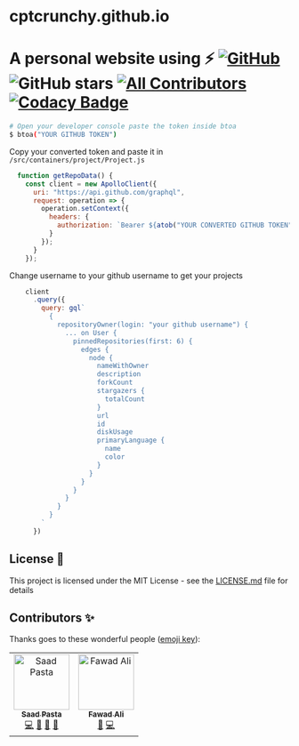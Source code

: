 # cptcrunchy.github.io

# A personal website using ⚡️ [![GitHub](https://img.shields.io/github/license/saadpasta/developer-portfolio?color=blue)](https://github.com/saadpasta/developer-portfolio/blob/master/LICENSE.md) ![GitHub stars](https://img.shields.io/github/stars/saadpasta/developer-portfolio)  [![All Contributors](https://img.shields.io/badge/all_contributors-2-orange.svg?style=flat-square)](#contributors) [![Codacy Badge](https://api.codacy.com/project/badge/Grade/86c52691ca3c46e4bf887d704c196824)](https://www.codacy.com/manual/saadpasta/developerFolio?utm_source=github.com&amp;utm_medium=referral&amp;utm_content=saadpasta/developerFolio&amp;utm_campaign=Badge_Grade)

```bash
# Open your developer console paste the token inside btoa
$ btoa("YOUR GITHUB TOKEN")
```

Copy your converted token and paste it in `/src/containers/project/Project.js`

```javascript
  function getRepoData() {
    const client = new ApolloClient({
      uri: "https://api.github.com/graphql",
      request: operation => {
        operation.setContext({
          headers: {
            authorization: `Bearer ${atob("YOUR CONVERTED GITHUB TOKEN")}`
          }
        });
      }
    });
```

Change username to your github username to get your projects 

```javascript
    client
      .query({
        query: gql`
          {
            repositoryOwner(login: "your github username") {
              ... on User {
                pinnedRepositories(first: 6) {
                  edges {
                    node {
                      nameWithOwner
                      description
                      forkCount
                      stargazers {
                        totalCount
                      }
                      url
                      id
                      diskUsage
                      primaryLanguage {
                        name
                        color
                      }
                    }
                  }
                }
              }
            }
          }
        `
      })

```

## License 📄

This project is licensed under the MIT License - see the [LICENSE.md](./LICENSE) file for details


## Contributors ✨

Thanks goes to these wonderful people ([emoji key](https://allcontributors.org/docs/en/emoji-key)):

<!-- ALL-CONTRIBUTORS-LIST:START - Do not remove or modify this section -->
<!-- prettier-ignore -->
<table>
  <tr>
    <td align="center">
        <a href="http://saadpasta.github.io">
            <img src="https://avatars2.githubusercontent.com/u/23307811?v=4" width="100px;" alt="Saad Pasta"/>
            <br />
            <sub><b>Saad Pasta</b></sub>
        </a>
        <br />
        <a href="https://github.com/saadpasta/developerFolio/commits?author=saadpasta" title="Code">💻</a>
        <a href="https://github.com/saadpasta/developerFolio/commits?author=saadpasta" title="Documentation">📖</a>
        <a href="#design-saadpasta" title="Design">🎨</a>
        <a href="#maintenance-saadpasta" title="Maintenance">🚧</a>
    </td>
    <td align="center">
        <a href="http://facebook.com/9inpachi">
            <img src="https://avatars2.githubusercontent.com/u/36920441?v=4" width="100px;" alt="Fawad Ali"/>
            <br />
            <sub><b>Fawad Ali</b></sub>
        </a>
        <br />
        <a href="#ideas-9inpachi" title="Ideas, Planning, & Feedback">🤔</a>
        <a href="https://github.com/saadpasta/developerFolio/commits?author=9inpachi" title="Code">💻</a>
    </td>
  </tr>
</table>

<!-- ALL-CONTRIBUTORS-LIST:END -->

